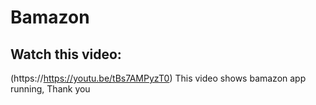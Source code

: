 # Bamazon

## Watch this video:

(https://https://youtu.be/tBs7AMPyzT0)
This video shows bamazon app running, Thank you
